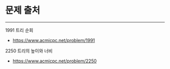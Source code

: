 # 문제 출처

---
1991 트리 순회
- https://www.acmicpc.net/problem/1991

2250 트리의 높이와 너비
- https://www.acmicpc.net/problem/2250
